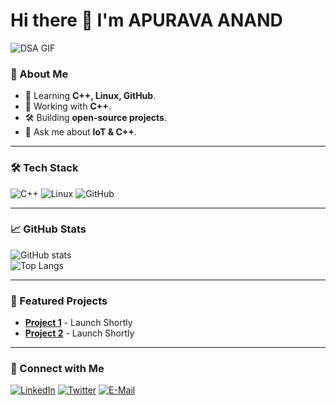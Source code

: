 # Hi there 👋 I'm APURAVA ANAND

![DSA GIF](https://media.giphy.com/media/Ll22OhMLAlVDb8UQWe/200w.gif)

### 🚀 About Me
- 🌱 Learning **C++, Linux, GitHub**.
- 🔧 Working with **C++**.
- 🛠 Building **open-source projects**.
- 💬 Ask me about **IoT & C++**.

---

### 🛠 Tech Stack
![C++](https://img.shields.io/badge/-C++-00599C?style=flat&logo=c%2B%2B&logoColor=white) 
![Linux](https://img.shields.io/badge/-Linux-FCC624?style=flat&logo=linux&logoColor=black) 
![GitHub](https://img.shields.io/badge/-GitHub-181717?style=flat&logo=github&logoColor=white)

---

### 📈 GitHub Stats
![GitHub stats](https://github-readme-stats.vercel.app/api?username=Apuravaanand&show_icons=true&theme=radical)  
![Top Langs](https://github-readme-stats.vercel.app/api/top-langs/?username=Apuravaanand&layout=compact&theme=radical)

---

### 🌟 Featured Projects
- [**Project 1**](https://github.com/yourusername/project-1) - Launch Shortly
- [**Project 2**](https://github.com/yourusername/project-2) - Launch Shortly

---

### 🤝 Connect with Me
[![LinkedIn](https://img.shields.io/badge/-LinkedIn-0077B5?style=flat&logo=linkedin&logoColor=white)](https://www.linkedin.com/feed/) 
[![Twitter](https://img.shields.io/badge/-Twitter-1DA1F2?style=flat&logo=twitter&logoColor=white)](#)
[![E-Mail](https://img.shields.io/badge/-email-1DA1F2?style=flat&logo=twitter&logoColor=white)](https://mail.google.com/mail/u/0/#inbox)
